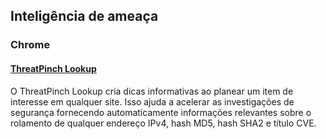 ## Inteligência de ameaça

### Chrome

#### [ThreatPinch Lookup](https://chrome.google.com/webstore/detail/threatpinch-lookup/ljdgplocfnmnofbhpkjclbefmjoikgke)

O ThreatPinch Lookup cria dicas  informativas ao planear um item de interesse em qualquer site. Isso ajuda a acelerar as investigações de segurança fornecendo automaticamente informações relevantes sobre o rolamento de qualquer endereço IPv4, hash MD5, hash SHA2 e título CVE.

